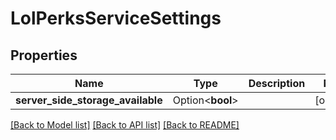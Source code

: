 # LolPerksServiceSettings

## Properties

Name | Type | Description | Notes
------------ | ------------- | ------------- | -------------
**server_side_storage_available** | Option<**bool**> |  | [optional]

[[Back to Model list]](../README.md#documentation-for-models) [[Back to API list]](../README.md#documentation-for-api-endpoints) [[Back to README]](../README.md)



